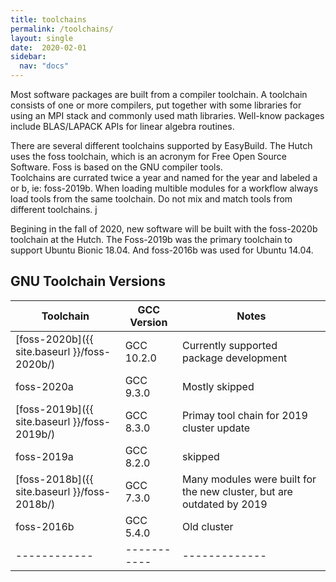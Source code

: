 ```yaml
---
title: toolchains
permalink: /toolchains/
layout: single
date:  2020-02-01
sidebar:
  nav: "docs"
---
```


Most software packages are built from a compiler toolchain. A toolchain consists of one or more compilers, put
together with some libraries for using an MPI stack and commonly used math libraries. Well-know packages 
include BLAS/LAPACK APIs for linear algebra routines.

There are several different toolchains supported by EasyBuild. The Hutch uses the foss toolchain, which
is an acronym for Free Open Source Software. Foss is based on the GNU compiler tools.  
Toolchains are currated twice a year and named for the year and labeled a or b, ie: foss-2019b.
When loading multible modules for a workflow always load tools from the same toolchain. Do not mix and
match tools from different toolchains. j

Begining in the fall of 2020, new software will be built with the foss-2020b toolchain at the Hutch. The
Foss-2019b was the primary toolchain to support Ubuntu Bionic 18.04. And foss-2016b was used for Ubuntu 14.04.

## GNU Toolchain Versions

| Toolchain | GCC Version | Notes |
| ----------|-------------| ---------|
| [foss-2020b]({{ site.baseurl }}/foss-2020b/) | GCC 10.2.0 | Currently supported package development |
| foss-2020a | GCC 9.3.0 | Mostly skipped | 
| [foss-2019b]({{ site.baseurl }}/foss-2019b/) | GCC 8.3.0 | Primay tool chain for 2019 cluster update |
| foss-2019a | GCC 8.2.0 | skipped |
| [foss-2018b]({{ site.baseurl }}/foss-2018b/) | GCC 7.3.0 | Many modules were built for the new cluster, but are outdated by 2019 |
| foss-2016b | GCC 5.4.0 | Old cluster |
|------------|-----------|-------------|


